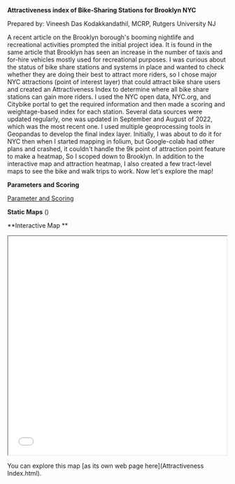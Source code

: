 **Attractiveness index of Bike-Sharing Stations for Brooklyn NYC**

Prepared by: Vineesh Das Kodakkandathil, MCRP, Rutgers University NJ

A recent article on the Brooklyn borough's booming nightlife and recreational activities prompted the initial project idea. It is found in the same article that Brooklyn has seen an increase in the number of taxis and for-hire vehicles mostly used for recreational purposes. I was curious about the status of bike share stations and systems in place and wanted to check whether they are doing their best to attract more riders, so I chose major NYC attractions (point of interest layer) that could attract bike share users and created an Attractiveness Index to determine where all bike share stations can gain more riders.  I  used the NYC open data, NYC.org, and Citybike portal to get the required information and then made a scoring and weightage-based index for each station.  Several data sources were updated regularly, one was updated in September and August of 2022, which was the most recent one. I used multiple geoprocessing tools in Geopandas to develop the final index layer. Initially, I was about to do it for NYC then when I started mapping in folium, but Google-colab had other plans and crashed, it couldn't handle the 9k point of attraction point feature to make a heatmap, So I scoped down to Brooklyn. In addition to the interactive map and attraction heatmap, I also created a few tract-level maps to see the bike and walk trips to work.  Now let's explore the map!


**Parameters and Scoring**

[Parameter and Scoring](https://github.com/vineeshdaskodakkandathil/FinalProject_Attractiveness-Index/blob/4d191e07ec64dde14ab2730fff08dda5851ad6d4/Scoring.png)





**Static Maps**
()








**Interactive Map **

<iframe src="Attractiveness Index.html" height="500" width="500"></iframe>

You can explore this map [as its own web page here](Attractiveness Index.html).
